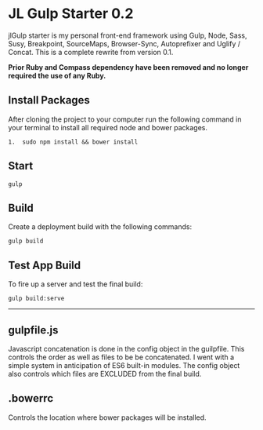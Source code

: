 # JL Gulp Starter 0.2

jlGulp starter is my personal front-end framework using Gulp, Node, Sass, Susy, Breakpoint, SourceMaps, Browser-Sync, Autoprefixer and Uglify / Concat. This is a complete rewrite from version 0.1.

**Prior Ruby and Compass dependency have been removed and no longer required the use of any Ruby.**

## Install Packages

After cloning the project to your computer run the following command in your terminal to install all required node and bower packages.

	1.  sudo npm install && bower install	
		

## Start

	gulp

## Build

Create a deployment build with the following commands:

	gulp build

## Test App Build

To fire up a server and test the final build:

	gulp build:serve

---------------------------------------

## gulpfile.js
Javascript concatenation is done in the config object in the guilpfile.  This controls the order as well as files to be be concatenated.  I went with a simple system in anticipation of ES6 built-in modules.  The config object also controls which files are EXCLUDED from the final build.

## .bowerrc
Controls the location where bower packages will be installed.
